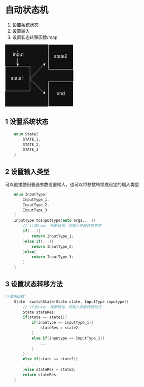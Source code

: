 # 自动状态机

1. 设置系统状态
2. 设置输入
3. 设置状态转移函数/map

![自动状态机](./%E8%87%AA%E5%8A%A8%E7%8A%B6%E6%80%81%E6%9C%BA.png)

## 1 设置系统状态

```c++
    enum State{
        STATE_1,
        STATE_2,
        STATE_3
    }
```

## 2 设置输入类型

可以直接使用普通参数设置输入，也可以将参数转换成设定的输入类型

```c++
    enum InputType{
        InputType_1,
        InputType_2,
        InputType_3
    }
    InputType toInputType(auto args,...){
        // if或case　判断语句，将输入参数转换格式
        if(...){
            return InputType_1;
        }else if(...){
            return InputType_2;
        }else{
            return InputType_3;
        }
    }
```

## 3 设置状态转移方法

```c++
//使用函数
    State  switchState(State state, InputType inputype){
        // if或case　判断语句，将输入参数转换格式
        State stateRes;
        if(state == state1){
            if(inputype == InputType_1){
                stateRes = state2;
            }
            else if(inputype == InputType_1){
                ...
            }
        }
        else if(state == state2){
            ...
        }else stateRes = state3;
        return stateRes;
    }
```
